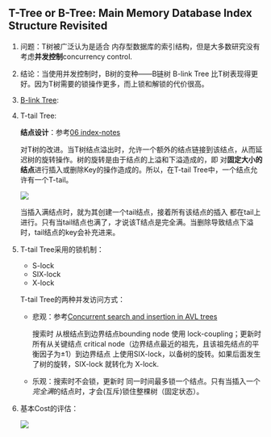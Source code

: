 ## T-Tree or B-Tree: Main Memory Database Index Structure Revisited

1. 问题：T树被广泛认为是适合 内存型数据库的索引结构，但是大多数研究没有考虑**并发控制**concurrency control.

2. 结论：当使用并发控制时，B树的变种——B链树 B-link Tree 比T树表现得更好。因为T树需要的锁操作更多，而上锁和解锁的代价很高。

3. [B-link Tree](https://sciencedirect.xilesou.top/science/article/pii/0022000086900218/pdf?md5=fafabf86d6f6aced3c490eacb5d30d46&pid=1-s2.0-0022000086900218-main.pdf&_valck=1): 

   

4. T-tail Tree: 

   **结点设计**：参考[06 index-notes](https://github.com/F-ca7/Advanced-Database-Systems-Learning/blob/master/06%20index/6-index-notes.md)

   对T树的改进。当T树结点溢出时，允许一个额外的结点链接到该结点，从而延迟树的旋转操作。树的旋转是由于结点的上溢和下溢造成的，即 对**固定大小的结点**进行插入或删除Key的操作造成的。所以，在T-tail Tree中，一个结点允许有一个T-tail。

   ![](https://s2.ax1x.com/2020/02/09/1fxHSA.png)

   当插入满结点时，就为其创建一个tail结点，接着所有该结点的插入 都在tail上进行。只有当tail结点也满了，才说该T结点是完全满。当删除导致结点下溢时，tail结点的key会补充进来。

5. T-tail Tree采用的锁机制：

   - S-lock
   - SIX-lock
   - X-lock

   T-tail Tree的两种并发访问方式：

   - 悲观：参考[Concurrent search and insertion in AVL trees](https://ieeexplore.ieee.xilesou.top/abstract/document/1675680/)

     搜索时 从根结点到边界结点bounding node 使用 lock-coupling；更新时 所有从关键结点 critical node（边界结点最近的祖先，且该祖先结点的平衡因子为±1）到边界结点 上使用SIX-lock，以备树的旋转。如果后面发生了树的旋转，SIX-lock 就转化为 X-lock.

   - 乐观：搜索时不会锁，更新时 同一时间最多锁一个结点。只有当插入一个*完全满*的结点时，才会(互斥)锁住整棵树（固定状态）。

6. 基本Cost的评估：

   ![](https://s2.ax1x.com/2020/02/09/1hiR9U.png)



